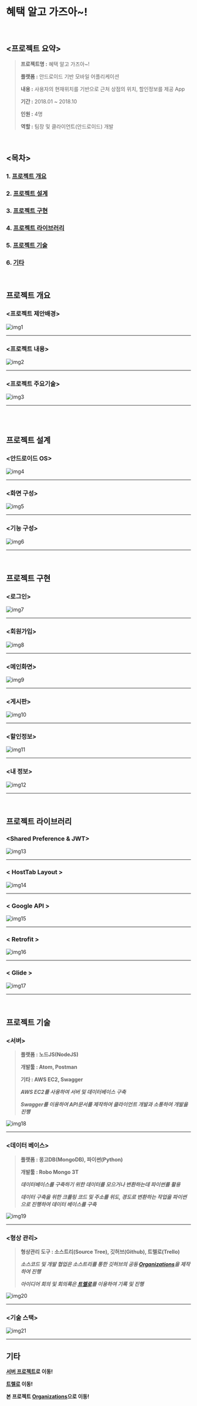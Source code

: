 # 혜택 알고 가즈아~!

<br>

## <프로젝트 요약>

> __프로젝트명 :__ 혜택 알고 가즈아~!
> 
> __플랫폼 :__ 안드로이드 기반 모바일 어플리케이션
> 
> __내용 :__ 사용자의 현재위치를 기반으로 근처 상점의 위치, 할인정보를 제공 App
> 
> __기간 :__ 2018.01 ~ 2018.10
> 
> __인원 :__ 4명
> 
> __역할 :__ 팀장 및 클라이언트(안드로이드) 개발
> 

<br>

## <목차>

### 1. [프로젝트 개요](#프로젝트-개요)
### 2. [프로젝트 설계](#프로젝트-설계)
### 3. [프로젝트 구현](#프로젝트-구현)
### 4. [프로젝트 라이브러리](#프로젝트-라이브러리)
### 5. [프로젝트 기술](#프로젝트-기술)
### 6. [기타](#기타)

<br>

## 프로젝트 개요

### <프로젝트 제안배경>

![img1](img/프로젝트개요_1.png)

---

### <프로젝트 내용>

![img2](img/프로젝트개요_2.png)

---

### <프로젝트 주요기술>

![img3](img/프로젝트개요_3.png)

---

<br><br>

## 프로젝트 설계

### <안드로이드 OS>

![img4](img/프로젝트설계_1.png)

---

### <화면 구성>

![img5](img/프로젝트설계_2.png)

---

### <기능 구성>

![img6](img/프로젝트설계_3.png)

---

<br>

## 프로젝트 구현

### <로그인>

![img7](img/프로젝트구현_1.png)

---

### <회원가입>

![img8](img/프로젝트구현_2.png)

---

### <메인화면>

![img9](img/프로젝트구현_3.png)

---

### <게시판>

![img10](img/프로젝트구현_4.png)

---

### <할인정보>

![img11](img/프로젝트구현_5.png)

---

### <내 정보>

![img12](img/프로젝트구현_6.png)

---

<br>

## 프로젝트 라이브러리

### <Shared Preference & JWT>

![img13](img/프로젝트라이브러리_1.png)

---

### < HostTab Layout >

![img14](img/프로젝트라이브러리_2.png)

---

### < Google API >

![img15](img/프로젝트라이브러리_3.png)

---

### < Retrofit >

![img16](img/프로젝트라이브러리_4.png)

---

### < Glide >

![img17](img/프로젝트라이브러리_5.png)

---

<br>

## 프로젝트 기술

### <서버>

> __플랫폼 : 노드JS(NodeJS)__
> 
> __개발툴 : Atom, Postman__
> 
> __기타 : AWS EC2, Swagger__
>
> ___AWS EC2를 사용하여 서버 및 데이터베이스 구축___
>
> ___Swagger를 이용하여 API문서를 제작하여 클라이언트 개발과 소통하여 개발을 진행___
>

![img18](img/프로젝트기술_1.png)



---

### <데이터 베이스>

> __플랫폼 : 몽고DB(MongoDB), 파이썬(Python)__
> 
> __개발툴 : Robo Mongo 3T__
>
> ___데이터베이스를 구축하기 위한 데이터를 모으거나 변환하는데 파이썬를 활용___
>
> ___데이터 구축을 위한 크롤링 코드 및 주소를 위도, 경도로 변환하는 작업을 파이썬으로 진행하여 데이터 베이스를 구축___
>

![img19](img/프로젝트기술_2.png)

---

### <형상 관리>

> __형상관리 도구 : 소스트리(Source Tree), 깃허브(Github), 트렐로(Trello)__
> 
> ___소스코드 및 개발 협업은 소스트리를 통한 깃허브의 공동 [Organizations](https://github.com/Graduate-Project-SMU)을 제작하여 진행___
>
> ___아이디어 회의 및 회의록은 [트렐로](https://trello.com/b/vTy17bHl)를 이용하여 기록 및 진행___
>

![img20](img/프로젝트기술_3.png)



---

### <기술 스택>

![img21](img/프로젝트기술_4.png)



---

## 기타

__[서버 프로젝트](https://github.com/Graduate-Project-SMU/benefit_server)로 이동!__

__[트렐로](https://trello.com/b/vTy17bHl) 이동!__

__본 프로젝트 [Organizations](https://github.com/Graduate-Project-SMU)으로 이동!__

